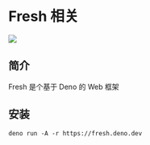 # Fresh 相关

![](/images/fresh.webp)

## 简介

Fresh 是个基于 Deno 的 Web 框架

## 安装

```shell
deno run -A -r https://fresh.deno.dev
```
